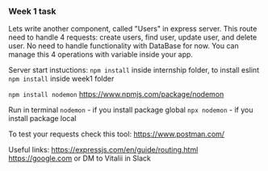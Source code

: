 ### Week 1 task

Lets write another component, called "Users" in express server.
This route need to handle 4 requests: create users, find user, update user, and delete user.
No need to handle functionality with DataBase for now. You can manage this 4 operations with variable inside your app.

Server start instuctions:
`npm install` inside internship folder, to install eslint
`npm install` inside week1 folder

`npm install nodemon` https://www.npmjs.com/package/nodemon

Run in terminal
`nodemon` - if you install package global
`npx nodemon` - if you install package local

To test your requests check this tool:
https://www.postman.com/

Useful links:
https://expressjs.com/en/guide/routing.html
https://google.com
or
DM to Vitalii in Slack

